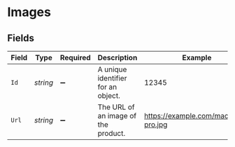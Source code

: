 # Images


## Fields

| Field                               | Type                                | Required                            | Description                         | Example                             |
| ----------------------------------- | ----------------------------------- | ----------------------------------- | ----------------------------------- | ----------------------------------- |
| `Id`                                | *string*                            | :heavy_minus_sign:                  | A unique identifier for an object.  | 12345                               |
| `Url`                               | *string*                            | :heavy_minus_sign:                  | The URL of an image of the product. | https://example.com/macbook-pro.jpg |